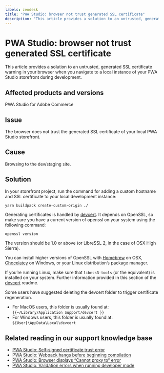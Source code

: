 ```yaml
---
labels: zendesk
title: "PWA Studio: browser not trust generated SSL certificate"
description: "This article provides a solution to an untrusted, generated SSL certificate warning in your browser when you navigate to a local instance of your PWA Studio storefront during development."
---
```


# PWA Studio: browser not trust generated SSL certificate

This article provides a solution to an untrusted, generated SSL certificate warning in your browser when you navigate to a local instance of your PWA Studio storefront during development.

## Affected products and versions

PWA Studio for Adobe Commerce

## Issue

The browser does not trust the generated SSL certificate of your local PWA Studio storefront.

## Cause

Browsing to the dev/staging site.

## Solution

In your storefront project, run the command for adding a custom hostname and SSL certificate to your local development instance:

```sh
yarn buildpack create-custom-origin ./
```

Generating certificates is handled by [devcert](https://github.com/davewasmer/devcert). It depends on OpenSSL, so make sure you have a current version of openssl on your system using the following command:

`openssl version`

The version should be 1.0 or above (or LibreSSL 2, in the case of OSX High Sierra).

You can install higher versions of OpenSSL with [Homebrew](https://brew.sh/) on OSX, [Chocolatey](https://chocolatey.org/) on Windows, or your Linux distribution’s package manager.

If you’re running Linux, make sure that `libnss3-tools` (or the equivalent) is installed on your system. Further information provided in this section of the [devcert](https://github.com/davewasmer/devcert#skipcertutil) readme.

Some users have suggested deleting the devcert folder to trigger certificate regeneration.

* For MacOS users, this folder is usually found at: `{{~/Library/Application Support/devcert }}`
* For Windows users, this folder is usually found at: `${User}\AppData\Local\devcert`

## Related reading in our support knowledge base

* [PWA Studio: Self-signed certificate trust error](https://support.magento.com/hc/en-us/articles/360038973172)
* [PWA Studio: Webpack hangs before beginning compilation](https://support.magento.com/hc/en-us/articles/360039475011)
* [PWA Studio: Browser displays “Cannot proxy to“ error](https://support.magento.com/hc/en-us/articles/360036581232)
* [PWA Studio: Validation errors when running developer mode](https://support.magento.com/hc/en-us/articles/360036928811)